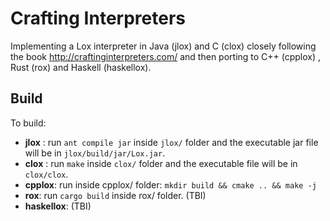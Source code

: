 # Crafting Interpreters

Implementing a Lox interpreter in Java (jlox) and C (clox) closely following the book http://craftinginterpreters.com/ and then porting to C++ (cpplox) , Rust (rox)  and Haskell (haskellox).

## Build

To build:
- __jlox__ : run `ant compile jar` inside `jlox/` folder and the executable jar file will be in `jlox/build/jar/Lox.jar`.
- __clox__ : run `make` inside `clox/` folder and the executable file will be in `clox/clox`.
- __cpplox__: run inside cpplox/ folder: `mkdir build && cmake .. && make -j`
- __rox__: run `cargo build` inside rox/ folder. (TBI)
- __haskellox__: (TBI)
